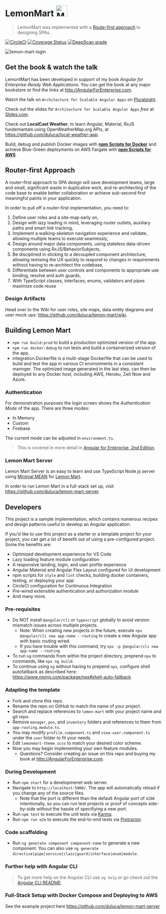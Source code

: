 # LemonMart <img src="https://user-images.githubusercontent.com/822159/76695715-1cd40180-6659-11ea-8815-00f0e1d7a209.png" alt="Minimal MEAN" width="36"/>

> LemonMart was implemented with a [Route-first approach](https://techtalkdc.com/router-first-architecture-in-spas/) to designing SPAs.

[![CircleCI](https://circleci.com/gh/duluca/lemon-mart.svg?style=svg)](https://circleci.com/gh/duluca/lemon-mart)
[![Coverage Status](https://coveralls.io/repos/github/duluca/lemon-mart/badge.svg?branch=master)](https://coveralls.io/github/duluca/lemon-mart?branch=master)
[![DeepScan grade](https://deepscan.io/api/projects/2669/branches/18284/badge/grade.svg)](https://deepscan.io/dashboard#view=project&pid=2669&bid=18284)

![lemon-mart-login](https://user-images.githubusercontent.com/822159/77232462-694aa000-6b77-11ea-9a45-470f252d7e18.png)

## Get the book & watch the talk

LemontMart has been developed in support of my book _Angular for Enterprise-Ready Web Applications_. You can get the book at any major bookstore or find the links at http://AngularForEnterprise.com.

Watch the talk on `Architecture for Scalable Angular Apps` on [Pluralsight](https://www.pluralsight.com/courses/angular-denver-2019-session-28). 

Check out the slides for `Architecture for Scalable Angular Apps` _free_ at [Slides.com](https://slides.com/doguhanuluca/architecture-for-scalable-angular-apps#).

Check out **LocalCast Weather**, to learn Angular, Material, RxJS fundemantals using OpenWeatherMap.org APIs, at https://github.com/duluca/local-weather-app.

Build, debug and publish Docker images with [**npm Scripts for Docker**](bit.ly/npmScriptsForDocker) and achieve Blue-Green deployments on AWS Fargate with [**npm Scripts for AWS**](bit.ly/npmScriptsForAWS).

## Router-first Approach

A router-first approach to SPA design will save development teams, large and small, significant waste in duplicative work, and re-architecting of the code base to enable better collaboration or achieve sub-second first meaningful paints in your application.

In order to pull off a router-first implementation, you need to:

1. Define user roles and a site-map early on,
2. Design with lazy loading in mind, leveraging router outlets, auxiliary paths and smart link tracking,
3. Implement a walking-skeleton navigation experience and validate, allowing multiple teams to execute seamlessly,
4. Design around major data components, using stateless data-driven components using RxJS/BehaviorSubjects,
5. Be disciplined in sticking to a decoupled component architecture, allowing remixing the UX quickly to respond to changes in requirements without having to re-architect the codebase,
6. Differentiate between user controls and components to appropriate use binding, resolve and auth guards,
7. With TypeScript classes, interfaces, enums, validators and pipes maximize code reuse

### Design Artifacts

Head over to the Wiki for user roles, site maps, data entity diagrams and user mock ups:
https://github.com/duluca/lemon-mart/wiki.

## Building Lemon Mart

- `npm run build:prod` to build a production optimized version of the app.
- `npm run docker:debug` to run tests and build a containerized version of the app.
- integration.Dockerfile is a multi-stage Dockerfile that can be used to build and test the app in various CI environments in a consistent mannger. The optimized image generated in the last step, can then be deployed to any Docker host, including AWS, Heroku, Zeit Now and Azure.

### Authentication

For demonstration purposes the login screen shows the _Authentication Mode_ of the app. There are three modes: 
- In Memory
- Custom
- Firebase

The current mode can be adjusted in `environment.ts`.

> This is covered in more detail in [Angular for Enterprise, 2nd Edition](https://expertlysimple.io/angular-for-enterprise-2nd-edition/).

### Lemon Mart Server

Lemon Mart Server is an easy to learn and use TypeScript Node.js server using [Minimal MEAN](https://github.com/duluca/minimal-mean) for [Lemon Mart](https://github.com/duluca/lemon-mart). 

In order to run Lemon Mart in a full-stack set up, visit https://github.com/duluca/lemon-mart-server.

## Developers

This project is a sample implementation, which contains numerous recipes and design patterns useful to develop an Angular application.

If you'd like to use this project as a starter or a template project for your project, you can get a lot of benefit out of using a pre-configured project. Some the benefits are:
 - Optimized development experience for VS Code
 - Lazy loading feature module configuration
 - A responsive landing, login, and user profile experience
 - Angular Material and Angular Flex Layout configured for UI development
 - npm scripts for `style` and `lint` checks, building docker containers, testing, or deploying your app
 - CircleCI configuration for Continuous Integration
 - Pre-wired extensible authentication and authorization module
 - And many more.

### Pre-requisites

- Do NOT install `@angular/cli` or `typescript` globally to avoid version mismatch issues across multiple projects.
  - Note: When creating new projects in the future, execute `npx @angular/cli new app-name --routing` to create a new Angular app with basic routing wired.
  - If you have trouble with this command, try `npx -p @angular/cli new app-name --routing`
- To run `ng` commands from within the project directory, preprend `npx` to commands, like `npx ng build`.
- To continue using `ng` without having to prepend `npx`, configure shell autofallback as described here: https://www.npmjs.com/package/npx#shell-auto-fallback.

### Adapting the template

- Fork and clone this repo. 
- Rename the repo on GitHub to match the name of your project.
- Search and replace references to `lemon-mart` with your project name and git repo.
- Remove `manager`, `pos`, and `inventory` folders and references to them from `app-routing.module.ts`.
- You may modify `profile.component.ts` and `view-user.component.ts` under the `user` folder to fit your needs.
- Edit `lemonmart-theme.scss` to match your desired color scheme.
- Now you may begin implementing your own feature modules.
  - Questions? Consider creating an issue on this repo and buying my book at http://AngularForEnterprise.com.

### During Development

- Run `npm start` for a developmenet web server. 
- Navigate to `http://localhost:5000/`. The app will automatically reload if you change any of the source files.
  - Note that the port is different than the default Angular port of `4200` intentionally, so you can run test projects or proof of concepts side-by-side without the hassle of specifiying a new port.
- Run `npm test` to execute the unit tests via [Karma](https://karma-runner.github.io).
- Run `npm run e2e` to execute the end-to-end tests via [Protractor](http://www.protractortest.org/).

### Code scaffolding

- Run `ng generate component component-name` to generate a new component. You can also use `ng generate directive|pipe|service|class|guard|interface|enum|module`.

### Further help with Angular CLI

> To get more help on the Angular CLI use `ng help` or go check out the [Angular CLI README](https://github.com/angular/angular-cli/blob/master/README.md).

### Full-Stack Setup with Docker Compose and Deploying to AWS

See the example project here https://github.com/duluca/lemon-mart-server

